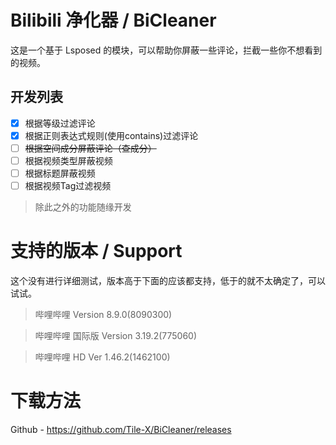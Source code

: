 # Bilibili 净化器 / BiCleaner

这是一个基于 Lsposed 的模块，可以帮助你屏蔽一些评论，拦截一些你不想看到的视频。

## 开发列表
- [x] 根据等级过滤评论
- [x] 根据正则表达式规则(使用contains)过滤评论
- [ ] ~~根据空间成分屏蔽评论（查成分）~~
- [ ] 根据视频类型屏蔽视频
- [ ] 根据标题屏蔽视频
- [ ] 根据视频Tag过滤视频
> 除此之外的功能随缘开发

# 支持的版本 / Support
这个没有进行详细测试，版本高于下面的应该都支持，低于的就不太确定了，可以试试。

> 哔哩哔哩 Version 8.9.0(8090300)

> 哔哩哔哩 国际版 Version 3.19.2(775060)

> 哔哩哔哩 HD Ver 1.46.2(1462100)

# 下载方法

Github - https://github.com/Tile-X/BiCleaner/releases


